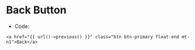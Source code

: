 # Back Button 

- Code: 

```
<a href="{{ url()->previous() }}" class="btn btn-primary float-end mt-n1">Back</a> 
```

